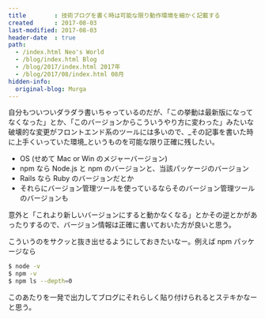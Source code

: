```yaml
---
title        : 技術ブログを書く時は可能な限り動作環境を細かく記載する
created      : 2017-08-03
last-modified: 2017-08-03
header-date  : true
path:
  - /index.html Neo's World
  - /blog/index.html Blog
  - /blog/2017/index.html 2017年
  - /blog/2017/08/index.html 08月
hidden-info:
  original-blog: Murga
---
```


自分もついついダラダラ書いちゃっているのだが、「この挙動は最新版になってなくなった」とか、「このバージョンからこういうやり方に変わった」みたいな破壊的な変更がフロントエンド系のツールには多いので、_その記事を書いた時に上手くいっていた環境_というものを可能な限り正確に残したい。

- OS (せめて Mac or Win のメジャーバージョン)
- npm なら Node.js と npm のバージョンと、当該パッケージのバージョン
- Rails なら Ruby のバージョンだとか
- それらにバージョン管理ツールを使っているならそのバージョン管理ツールのバージョンも

意外と「これより新しいバージョンにすると動かなくなる」とかその逆とかがあったりするので、バージョン情報は正確に書いておいた方が良いと思う。

こういうのをサクッと抜き出せるようにしておきたいなー。例えば npm パッケージなら

```bash
$ node -v
$ npm -v
$ npm ls --depth=0
```

このあたりを一発で出力してブログにそれらしく貼り付けられるとステキかなーと思う。
